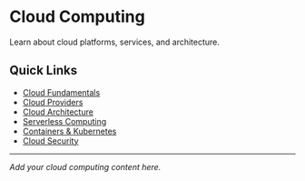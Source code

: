 # Cloud Computing

Learn about cloud platforms, services, and architecture.

## Quick Links

- [Cloud Fundamentals](./fundamentals)
- [Cloud Providers](./providers)
- [Cloud Architecture](./architecture)
- [Serverless Computing](./serverless)
- [Containers & Kubernetes](./containers)
- [Cloud Security](./security)

---

*Add your cloud computing content here.*
